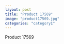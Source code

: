 ```yaml
---
layout: post
title: "Product 17569"
image: "product17569.jpg"
categories: "category1"
---
```

Product 17569
